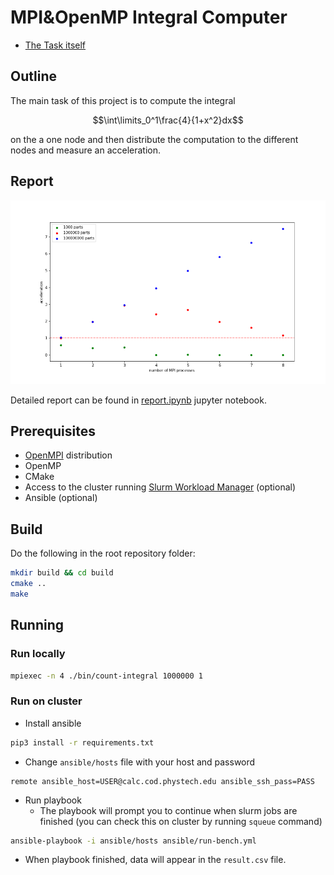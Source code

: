 # MPI&OpenMP Integral Computer

- [The Task itself](https://gitlab.com/fpmi-atp/pd2021-supplementary/global/-/blob/master/homeworks/task1_mpi.md)

## Outline

The main task of this project is to compute the integral

$$\int\limits_0^1\frac{4}{1+x^2}dx$$

on the a one node and then distribute the computation to the
different nodes and measure an acceleration.

## Report

![report](./results/acceleration-proc.png)

Detailed report can be found in [report.ipynb](./results/report.ipynb) jupyter notebook.

## Prerequisites

- [OpenMPI](https://www.open-mpi.org/doc/) distribution
- OpenMP
- CMake
- Access to the cluster running [Slurm Workload Manager](https://slurm.schedmd.com/documentation.html) (optional)
- Ansible (optional)

## Build

Do the following in the root repository folder:

```bash
mkdir build && cd build
cmake ..
make
```

## Running

### Run locally
```bash
mpiexec -n 4 ./bin/count-integral 1000000 1
```

### Run on cluster

- Install ansible
```bash
pip3 install -r requirements.txt
```

- Change `ansible/hosts` file with your host and password
```
remote ansible_host=USER@calc.cod.phystech.edu ansible_ssh_pass=PASS
```

- Run playbook
  - The playbook will prompt you to continue when slurm jobs are finished (you can check this on cluster by running `squeue` command)
```bash
ansible-playbook -i ansible/hosts ansible/run-bench.yml
```

- When playbook finished, data will appear in the `result.csv` file.
